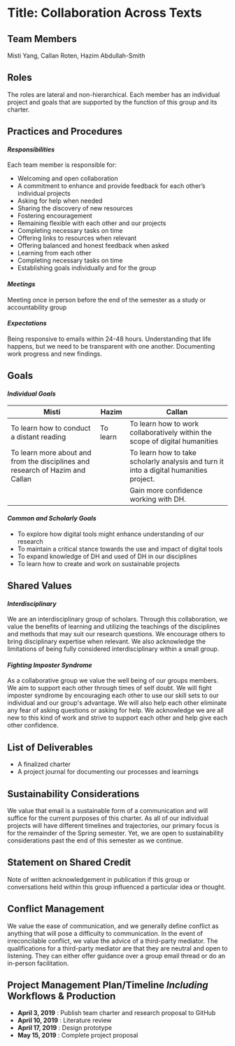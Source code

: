 # **Title: Collaboration Across Texts**

**Team Members**
-------------
Misti Yang, Callan Roten, Hazim Abdullah-Smith

**Roles**
----------
The roles are lateral and non-hierarchical. Each member has an individual project and goals that are supported by the function of this group and its charter.

## **Practices and Procedures**
#### *Responsibilities*
Each team member is responsible for:
* Welcoming and open collaboration
* A commitment to enhance and provide feedback for each other’s individual projects
* Asking for help when needed
* Sharing the discovery of new resources
* Fostering encouragement
* Remaining flexible with each other and our projects
* Completing necessary tasks on time
* Offering links to resources when relevant
* Offering balanced and honest feedback when asked
* Learning from each other
* Completing necessary tasks on time
* Establishing goals individually and for the group

#### *Meetings*
Meeting once in person before the end of the semester as a study or accountability group

#### *Expectations*
Being responsive to emails within 24-48 hours.
Understanding that life happens, but we need to be transparent with one another.
Documenting work progress and new findings.

**Goals**
-------
#### *Individual Goals*
| Misti | Hazim| Callan |
| --------- | --------- | --------- |
| To learn how to conduct a distant reading | To learn| To learn how to work collaboratively within the scope of digital humanities|
| To learn more about and from the disciplines and research of Hazim and Callan | | To learn how to take scholarly analysis and turn it into a digital humanities project.|
|  | | Gain more confidence working with DH.|



#### *Common and Scholarly Goals*
* To explore how digital tools might enhance understanding of our research
* To maintain a critical stance towards the use and impact of digital tools
* To expand knowledge of DH and used of DH in our disciplines
* To learn how to create and work on sustainable projects

**Shared Values**
-------------------

#### *Interdisciplinary*
We are an interdisciplinary group of scholars.
Through this collaboration, we value the benefits of learning and utilizing the teachings of the disciplines and methods that may suit our research questions.
We encourage others to bring disciplinary expertise when relevant. We also acknowledge the limitations of being fully considered interdisciplinary within a small group.

#### *Fighting Imposter Syndrome*
As a collaborative group we value the well being of our groups members.
We aim to support each other through times of self doubt.
We will fight imposter syndrome by encouraging each other to use our skill sets to our individual and our group's advantage.
We will also help each other eliminate any fear of asking questions or asking for help.
We acknowledge we are all new to this kind of work and strive to support each other and help give each other confidence.

**List of Deliverables**
-------------------------
* A finalized charter
* A project journal for documenting our processes and learnings

**Sustainability Considerations**
----------------------------------
We value that email is a sustainable form of a communication and will suffice for the current purposes of this charter.
As all of our individual projects will have different timelines and trajectories, our primary focus is for the remainder of the Spring semester. Yet, we are open to sustainability considerations past the end of this semester as we continue.

**Statement on Shared Credit**
-------------------------------
Note of written acknowledgement in publication if this group or conversations held within this group influenced a particular idea or thought.

**Conflict Management**
-------------------------
We value the ease of communication, and we generally define conflict as anything that will pose a difficulty to communication.
In the event of irreconcilable conflict, we value the advice of a third-party mediator.
The qualifications for a third-party mediator are that they are neutral and open to listening.
They can either offer guidance over a group email thread or do an in-person facilitation.

**Project Management Plan/Timeline *Including* Workflows & Production**
------------------------------------------------------------------------
* **April 3, 2019** : Publish team charter and research proposal to GitHub
* **April 10, 2019** : Literature review
* **April 17, 2019** : Design prototype
* **May 15, 2019** : Complete project proposal
